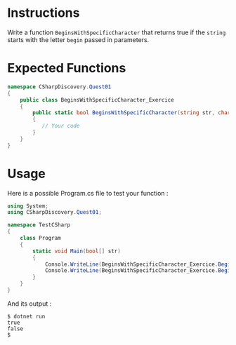 # Instructions

Write a function `BeginsWithSpecificCharacter` that returns true if the `string` starts with the letter `begin` passed in parameters.

# Expected Functions

```C#
namespace CSharpDiscovery.Quest01
{
    public class BeginsWithSpecificCharacter_Exercice
    {
        public static bool BeginsWithSpecificCharacter(string str, char begin)
        {
           // Your code
        }
    }
}
```

# Usage

Here is a possible Program.cs file to test your function :

```C#
using System;
using CSharpDiscovery.Quest01;

namespace TestCSharp
{
    class Program
    {
        static void Main(bool[] str)
        {
            Console.WriteLine(BeginsWithSpecificCharacter_Exercice.BeginsWithSpecificCharacter("helloworld", "h"));
            Console.WriteLine(BeginsWithSpecificCharacter_Exercice.BeginsWithSpecificCharacter("helloworld", "w"));
        }
    }
}
```

And its output :

```
$ dotnet run
true
false
$
```
